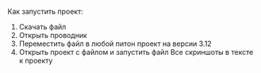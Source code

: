 Как запустить проект:
1. Скачать файл
2. Открыть проводник
3. Переместить файл в любой питон проект на версии 3.12
4. Открыть проект с файлом и запустить файл
Все скриншоты в тексте к проекту
